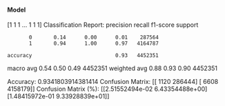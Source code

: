 #### Model
[1 1 1 ... 1 1 1]
Classification Report:
              precision    recall  f1-score   support

           0       0.14      0.00      0.01    287564
           1       0.94      1.00      0.97   4164787

    accuracy                           0.93   4452351
   macro avg       0.54      0.50      0.49   4452351
weighted avg       0.88      0.93      0.90   4452351

Accuracy: 0.9341803914381414
Confusion Matrix:
[[   1120  286444]
 [   6608 4158179]]
Confusion Matrix (%):
[[2.51552494e-02 6.43354488e+00]
 [1.48415972e-01 9.33928839e+01]]
